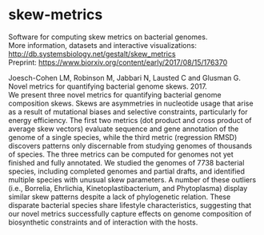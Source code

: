 # skew-metrics
Software for computing skew metrics on bacterial genomes.  
More information, datasets and interactive visualizations: http://db.systemsbiology.net/gestalt/skew_metrics  
Preprint: https://www.biorxiv.org/content/early/2017/08/15/176370

Joesch-Cohen LM, Robinson M, Jabbari N, Lausted C and Glusman G. Novel metrics for quantifying bacterial genome skews. 2017.  
We present three novel metrics for quantifying bacterial genome composition skews. Skews are asymmetries in nucleotide usage that arise as a result of mutational biases and selective constraints, particularly for energy efficiency. The first two metrics (dot product and cross product of average skew vectors) evaluate sequence and gene annotation of the genome of a single species, while the third metric (regression RMSD) discovers patterns only discernable from studying genomes of thousands of species. The three metrics can be computed for genomes not yet finished and fully annotated. We studied the genomes of 7738 bacterial species, including completed genomes and partial drafts, and identified multiple species with unusual skew parameters. A number of these outliers (i.e., Borrelia, Ehrlichia, Kinetoplastibacterium, and Phytoplasma) display similar skew patterns despite a lack of phylogenetic relation. These disparate bacterial species share lifestyle characteristics, suggesting that our novel metrics successfully capture effects on genome composition of biosynthetic constraints and of interaction with the hosts.
